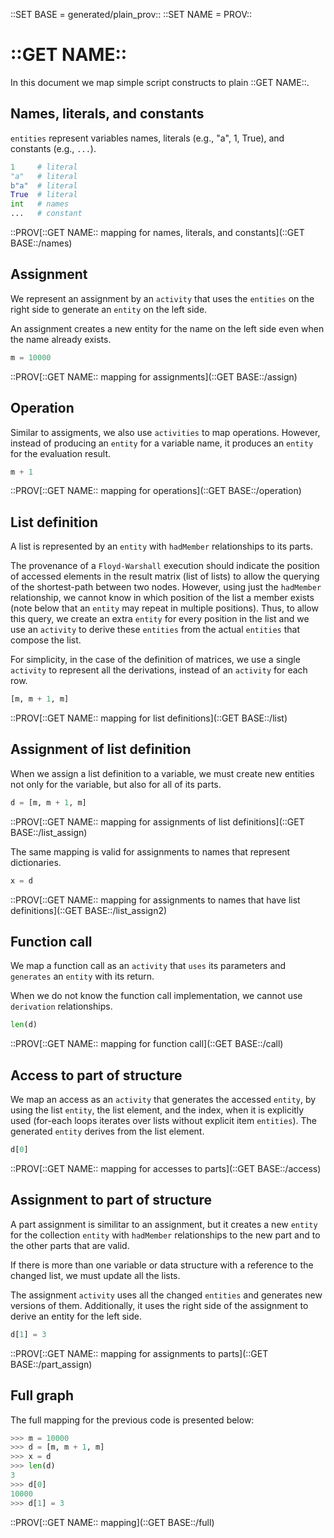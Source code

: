 ::SET BASE = generated/plain_prov::
::SET NAME = PROV::

# ::GET NAME::

In this document we map simple script constructs to plain ::GET NAME::.

## Names, literals, and constants

`entities` represent variables names, literals (e.g., "a", 1, True), and constants (e.g., `...`).

```python
1     # literal
"a"   # literal
b"a"  # literal
True  # literal
int   # names
...   # constant
```

::PROV[::GET NAME:: mapping for names, literals, and constants](::GET BASE::/names)


## Assignment

We represent an assignment by an `activity` that uses the `entities` on the right side to generate an `entity` on the left side.

An assignment creates a new entity for the name on the left side even when the name already exists.

```python
m = 10000
```

::PROV[::GET NAME:: mapping for assignments](::GET BASE::/assign)


## Operation

Similar to assigments, we also use `activities` to map operations. However, instead of producing an `entity` for a variable name, it produces an `entity` for the evaluation result.

```python
m + 1
```

::PROV[::GET NAME:: mapping for operations](::GET BASE::/operation)


## List definition

A list is represented by an `entity` with `hadMember` relationships to its parts.


The provenance of a `Floyd-Warshall` execution should indicate the position of accessed elements in the result matrix (list of lists) to allow the querying of the shortest-path between two nodes. However, using just the `hadMember` relationship, we cannot know in which position of the list a member exists (note below that an `entity` may repeat in multiple positions). Thus, to allow this query, we create an extra `entity` for every position in the list and we use an `activity` to derive these `entities` from the actual `entities` that compose the list.

For simplicity, in the case of the definition of matrices, we use a single `activity` to represent all the derivations, instead of an `activity` for each row.

```python
[m, m + 1, m]
```

::PROV[::GET NAME:: mapping for list definitions](::GET BASE::/list)


## Assignment of list definition

When we assign a list definition to a variable, we must create new entities not only for the variable, but also for all of its parts.

```python
d = [m, m + 1, m]
```

::PROV[::GET NAME:: mapping for assignments of list definitions](::GET BASE::/list_assign)

The same mapping is valid for assignments to names that represent dictionaries.

```python
x = d
```

::PROV[::GET NAME:: mapping for assignments to names that have list definitions](::GET BASE::/list_assign2)


## Function call

We map a function call as an `activity` that `uses` its parameters and `generates` an `entity` with its return.

When we do not know the function call implementation, we cannot use `derivation` relationships.

```python
len(d)
```

::PROV[::GET NAME:: mapping for function call](::GET BASE::/call)


## Access to part of structure

We map an access as an `activity` that generates the accessed `entity`, by using the list `entity`, the list element, and the index, when it is explicitly used (for-each loops iterates over lists without explicit item `entities`). The generated `entity` derives from the list element.

```python
d[0]
```

::PROV[::GET NAME:: mapping for accesses to parts](::GET BASE::/access)


## Assignment to part of structure

A part assignment is similitar to an assignment, but it creates a new `entity` for the collection `entity` with `hadMember` relationships to the new part and to the other parts that are valid.

If there is more than one variable or data structure with a reference to the changed list, we must update all the lists.

The assignment `activity` uses all the changed `entities` and generates new versions of them. Additionally, it uses the right side of the assignment to derive an entity for the left side.

```python
d[1] = 3
```

::PROV[::GET NAME:: mapping for assignments to parts](::GET BASE::/part_assign)


## Full graph

The full mapping for the previous code is presented below:

```python
>>> m = 10000
>>> d = [m, m + 1, m]
>>> x = d
>>> len(d)
3
>>> d[0]
10000
>>> d[1] = 3
```

::PROV[::GET NAME:: mapping](::GET BASE::/full)
